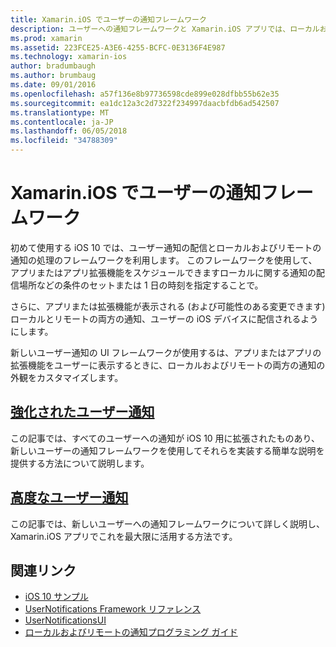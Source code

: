 ```yaml
---
title: Xamarin.iOS でユーザーの通知フレームワーク
description: ユーザーへの通知フレームワークと Xamarin.iOS アプリでは、ローカルおよびリモートの通知の送受信に使用する方法を説明するドキュメントにリンクします。
ms.prod: xamarin
ms.assetid: 223FCE25-A3E6-4255-BCFC-0E3136F4E987
ms.technology: xamarin-ios
author: bradumbaugh
ms.author: brumbaug
ms.date: 09/01/2016
ms.openlocfilehash: a57f136e8b97736598cde899e028dfbb55b62e35
ms.sourcegitcommit: ea1dc12a3c2d7322f234997daacbfdb6ad542507
ms.translationtype: MT
ms.contentlocale: ja-JP
ms.lasthandoff: 06/05/2018
ms.locfileid: "34788309"
---
```

# <a name="user-notifications-framework-in-xamarinios"></a>Xamarin.iOS でユーザーの通知フレームワーク

初めて使用する iOS 10 では、ユーザー通知の配信とローカルおよびリモートの通知の処理のフレームワークを利用します。 このフレームワークを使用して、アプリまたはアプリ拡張機能をスケジュールできますローカルに関する通知の配信場所などの条件のセットまたは 1 日の時刻を指定することで。

さらに、アプリまたは拡張機能が表示される (および可能性のある変更できます) ローカルとリモートの両方の通知、ユーザーの iOS デバイスに配信されるようにします。

新しいユーザー通知の UI フレームワークが使用するは、アプリまたはアプリの拡張機能をユーザーに表示するときに、ローカルおよびリモートの両方の通知の外観をカスタマイズします。

## <a name="enhanced-user-notificationsiosplatformuser-notificationsenhanced-user-notificationsmd"></a>[強化されたユーザー通知](~/ios/platform/user-notifications/enhanced-user-notifications.md)

この記事では、すべてのユーザーへの通知が iOS 10 用に拡張されたものあり、新しいユーザーの通知フレームワークを使用してそれらを実装する簡単な説明を提供する方法について説明します。

## <a name="advanced-user-notificationsiosplatformuser-notificationsadvanced-user-notificationsmd"></a>[高度なユーザー通知](~/ios/platform/user-notifications/advanced-user-notifications.md)

この記事では、新しいユーザーへの通知フレームワークについて詳しく説明し、Xamarin.iOS アプリでこれを最大限に活用する方法です。

## <a name="related-links"></a>関連リンク

- [iOS 10 サンプル](https://developer.xamarin.com/samples/ios/iOS10/)
- [UserNotifications Framework リファレンス](https://developer.apple.com/reference/usernotifications)
- [UserNotificationsUI](https://developer.apple.com/reference/usernotificationsui)
- [ローカルおよびリモートの通知プログラミング ガイド](https://developer.apple.com/library/prerelease/content/documentation/NetworkingInternet/Conceptual/RemoteNotificationsPG/Chapters/Introduction.html)

